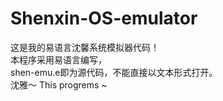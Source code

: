 # Shenxin-OS-emulator
这是我的易语言沈馨系统模拟器代码！<br>
本程序采用易语言编写，<br>shen-emu.e即为源代码，不能直接以文本形式打开。<br>
沈雅～
This progrems ~
